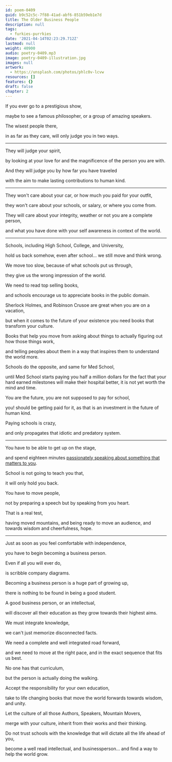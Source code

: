 ```yaml
---
id: poem-0409
guid: b9c52c5c-7f88-41ad-abf6-851b59eb1e7d
title: The Older Business People
description: null
tags:
  - furkies-purrkies
date: '2021-04-14T02:23:29.712Z'
lastmod: null
weight: 40900
audio: poetry-0409.mp3
image: poetry-0409-illustration.jpg
images: null
artwork:
  - https://unsplash.com/photos/phlc0v-lcvw
resources: []
features: {}
draft: false
chapter: 2
---
```


If you ever go to a prestigious show,

maybe to see a famous philosopher, or a group of amazing speakers.

The wisest people there,

in as far as they care, will only judge you in two ways.

---

They will judge your spirit,

by looking at your love for and the magnificence of the person you are with.

And they will judge you by how far you have traveled

with the aim to make lasting contributions to human kind.

---

They won't care about your car, or how much you paid for your outfit,

they won't care about your schools, or salary, or where you come from.

They will care about your integrity, weather or not you are a complete person,

and what you have done with your self awareness in context of the world.

---

Schools, including High School, College, and University,

hold us back somehow, even after school... we still move and think wrong.

We move too slow, because of what schools put us through,

they give us the wrong impression of the world.

We need to read top selling books,

and schools encourage us to appreciate books in the public domain.

Sherlock Holmes, and Robinson Crusoe are great when you are on a vacation,

but when it comes to the future of your existence you need books that transform your culture.

Books that help you move from asking about things to actually figuring out how those things work,

and telling peoples about them in a way that inspires them to understand the world more.

Schools do the opposite, and same for Med School,

until Med School starts paying you half a million dollars for the fact that your hard earned milestones will make their hospital better, it is not yet worth the mind and time.

You are the future, you are not supposed to pay for school,

you! should be getting paid for it, as that is an investment in the future of human kind.

Paying schools is crazy,

and only propagates that idiotic and predatory system.

---

You have to be able to get up on the stage,

and spend eighteen minutes [passionately speaking about something that matters to you](https://www.youtube.com/watch?v=9FCsyK4aRXQ).

School is not going to teach you that,

it will only hold you back.

You have to move people,

not by preparing a speech but by speaking from you heart.

That is a real test,

having moved mountains, and being ready to move an audience, and towards wisdom and cheerfulness, hope.

---

Just as soon as you feel comfortable with independence,

you have to begin becoming a business person.

Even if all you will ever do,

is scribble company diagrams.

Becoming a business person is a huge part of growing up,

there is nothing to be found in being a good student.

A good business person, or an intellectual,

will discover all their education as they grow towards their highest aims.

We must integrate knowledge,

we can't just memorize disconnected facts.

We need a complete and well integrated road forward,

and we need to move at the right pace, and in the exact sequence that fits us best.

No one has that curriculum,

but the person is actually doing the walking.

Accept the responsibility for your own education,

take to life changing books that move the world forwards towards wisdom, and unity.

Let the culture of all those Authors, Speakers, Mountain Movers,

merge with your culture, inherit from their works and their thinking.

Do not trust schools with the knowledge that will dictate all the life ahead of you,

become a well read intellectual, and businessperson... and find a way to help the world grow.
